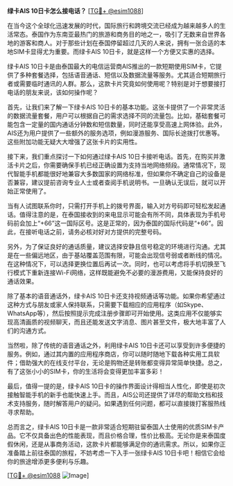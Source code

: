 **绿卡AIS 10日卡怎么接电话？** [[TG💪+ @esim1088](https://t.me/s/esim1088)]

在当今这个全球化迅速发展的时代，国际旅行和跨境交流已经成为越来越多人的生活常态。泰国作为东南亚最热门的旅游和商务目的地之一，吸引了无数来自世界各地的游客和商人。对于那些计划在泰国停留超过几天的人来说，拥有一张合适的本地SIM卡显得尤为重要。而绿卡AIS 10日卡，就是这样一个方便又实惠的选择。

绿卡AIS 10日卡是由泰国最大的电信运营商AIS推出的一款短期使用SIM卡，它提供了多种套餐选择，包括语音通话、短信以及数据流量等服务。尤其适合短期旅行者或需要临时通讯的人群。那么，这款卡片究竟如何使用呢？特别是对于想要接打电话的朋友来说，该如何操作呢？

首先，让我们来了解一下绿卡AIS 10日卡的基本功能。这张卡提供了一个非常灵活的数据流量套餐，用户可以根据自己的需求选择不同的流量包。比如，基础套餐可能包含一定量的国内通话分钟数和短信数量，同时还能享受高速上网体验。此外，AIS还为用户提供了一些额外的服务选项，例如漫游服务、国际长途拨打优惠等。这些附加功能无疑大大增强了这张卡片的实用性。

接下来，我们重点探讨一下如何通过绿卡AIS 10日卡接听电话。首先，在购买并激活卡片之后，你需要确保手机已经正确设置为支持当地网络频段。通常情况下，现代智能手机都能很好地兼容大多数国家的网络标准，但如果你不确定自己的设备是否兼容，建议提前咨询专业人士或者查阅手机说明书。一旦确认无误后，就可以开始正常使用了。

当有人试图联系你时，只需打开手机上的拨号界面，输入对方号码即可轻松发起通话。值得注意的是，在泰国接收到的来电显示可能会有所不同，具体表现为手机号码前会加上“+66”这一国际区号。这是正常的，因为泰国的国际代码是“+66”。因此，在接听电话之前，请务必核对好对方提供的完整号码。

另外，为了保证良好的通话质量，建议选择安静且信号稳定的环境进行沟通。尤其是在一些偏远地区，由于基站覆盖范围有限，可能会出现信号弱或者断线的情况。在这种情况下，可以选择更换位置后再试一次。同时，也可以考虑将手机切换至飞行模式下重新连接Wi-Fi网络，这样既能避免不必要的漫游费用，又能保持良好的通话效果。

除了基本的语音通话外，绿卡AIS 10日卡还支持视频通话等功能。如果你希望通过这种方式与朋友或家人保持联系，只需要下载相应的应用程序（如Skype、WhatsApp等），然后按照提示完成注册步骤即可开始使用。这类应用不仅能够实现高清画质的视频聊天，而且还能发送文字消息、图片甚至文件，极大地丰富了人们的沟通方式。

当然啦，除了传统的语音通话之外，利用绿卡AIS 10日卡还可以享受到许多便捷的服务。例如，通过其内置的应用程序商店，你可以随时随地下载各种实用工具软件；借助强大的在线支付平台，无论是购物还是转账都变得异常简单快捷。总之，有了这张小小的SIM卡，你的生活将会变得更加丰富多彩！

最后，值得一提的是，绿卡AIS 10日卡的操作界面设计得相当人性化，即使是初次接触智能手机的新手也能快速上手。而且，AIS公司还提供了详尽的帮助文档和技术支持服务，随时解答用户的疑问。如果遇到任何问题，都可以直接拨打客服热线寻求帮助。

总而言之，绿卡AIS 10日卡是一款非常适合短期驻留泰国人士使用的优质SIM卡产品。它不仅具备出色的性能表现，而且价格合理，性价比极高。无论你是来泰国度假休闲，还是从事商务活动，这款卡片都能够满足你的通讯需求。所以，如果你正准备踏上前往泰国的旅程，不妨考虑一下入手一张绿卡AIS 10日卡吧！相信它会给你的旅途增添更多便利与乐趣。

[[TG💪+ @esim1088](https://t.me/s/esim1088) ![Image](https://i.postimg.cc/4NQfJmqS/Snipaste-2025-05-13-00-14-12.png)]